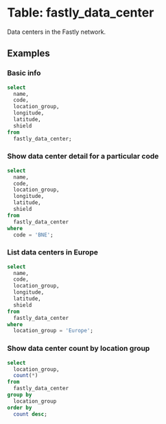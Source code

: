 # Table: fastly_data_center

Data centers in the Fastly network.

## Examples

### Basic info

```sql
select
  name,
  code,
  location_group,
  longitude,
  latitude,
  shield
from
  fastly_data_center;
```

### Show data center detail for a particular code

```sql
select
  name,
  code,
  location_group,
  longitude,
  latitude,
  shield
from
  fastly_data_center
where
  code = 'BNE';
```
### List data centers in Europe

```sql
select
  name,
  code,
  location_group,
  longitude,
  latitude,
  shield
from
  fastly_data_center
where
  location_group = 'Europe';
```

### Show data center count by location group

```sql
select
  location_group,
  count(*)
from
  fastly_data_center
group by
  location_group
order by
  count desc;
```
